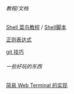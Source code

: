 
###### 教程/文档

[Shell 菜鸟教程](https://www.runoob.com/linux/linux-shell.html) / 
[Shell脚本](科技/coding/Shell脚本.md) 

[正则表达式](科技/coding/allgemein/regex.md) 

[git 技巧](科技/coding/allgemein/git技巧.md)

###### 一些好玩的东西

[简易 Web Terminal 的实现](https://ntzyz.io/post/implementation-of-web-terminal)



